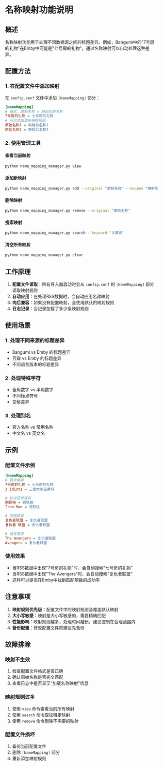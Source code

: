 # 名称映射功能说明

## 概述

名称映射功能用于处理不同数据源之间的标题差异。例如，Bangumi中的"7号房的礼物"在Emby中可能是"七号房的礼物"，通过名称映射可以自动处理这种差异。

## 配置方法

### 1. 在配置文件中添加映射

在 `config.conf` 文件中添加 `[NameMapping]` 部分：

```ini
[NameMapping]
# 格式：原始名称 = 映射后的名称
7号房的礼物 = 七号房的礼物
# 可以添加更多映射规则
原始名称1 = 映射后名称1
原始名称2 = 映射后名称2
```

### 2. 使用管理工具

#### 查看当前映射
```bash
python name_mapping_manager.py view
```

#### 添加新映射
```bash
python name_mapping_manager.py add --original "原始名称" --mapped "映射后名称"
```

#### 删除映射
```bash
python name_mapping_manager.py remove --original "原始名称"
```

#### 搜索映射
```bash
python name_mapping_manager.py search --keyword "关键词"
```

#### 清空所有映射
```bash
python name_mapping_manager.py clear
```

## 工作原理

1. **配置文件读取**：所有导入器启动时会从 `config.conf` 的 `[NameMapping]` 部分读取映射规则
2. **自动应用**：在处理RSS数据时，会自动应用名称映射
3. **向后兼容**：如果没有配置映射，会使用默认的映射规则
4. **日志记录**：会记录加载了多少条映射规则

## 使用场景

### 1. 处理不同来源的标题差异
- Bangumi vs Emby 的标题差异
- 豆瓣 vs Emby 的标题差异
- 不同语言版本的标题差异

### 2. 处理特殊字符
- 全角数字 vs 半角数字
- 不同标点符号
- 空格差异

### 3. 处理别名
- 官方名称 vs 常用名称
- 中文名 vs 英文名

## 示例

### 配置文件示例
```ini
[NameMapping]
# 数字差异
7号房的礼物 = 七号房的礼物
3 idiots = 三傻大闹宝莱坞

# 标点符号差异
钢铁侠 = 钢铁侠
Iron Man = 钢铁侠

# 空格差异
复仇者联盟 = 复仇者联盟
复仇者 联盟 = 复仇者联盟

# 语言差异
The Avengers = 复仇者联盟
Avengers = 复仇者联盟
```

### 使用效果
- 当RSS数据中出现"7号房的礼物"时，会自动搜索"七号房的礼物"
- 当RSS数据中出现"The Avengers"时，会自动搜索"复仇者联盟"
- 这样可以提高在Emby中找到匹配项目的成功率

## 注意事项

1. **映射规则优先级**：配置文件中的映射规则会覆盖默认映射
2. **大小写敏感**：映射是大小写敏感的，需要精确匹配
3. **性能影响**：映射规则越多，处理时间越长，建议控制在合理范围内
4. **备份配置**：修改配置文件前建议先备份

## 故障排除

### 映射不生效
1. 检查配置文件格式是否正确
2. 确认原始名称是否完全匹配
3. 查看日志中是否显示"加载名称映射"信息

### 映射规则过多
1. 使用 `view` 命令查看当前所有映射
2. 使用 `search` 命令查找特定映射
3. 使用 `remove` 命令删除不需要的映射

### 配置文件损坏
1. 备份当前配置文件
2. 删除 `[NameMapping]` 部分
3. 重新添加映射规则 